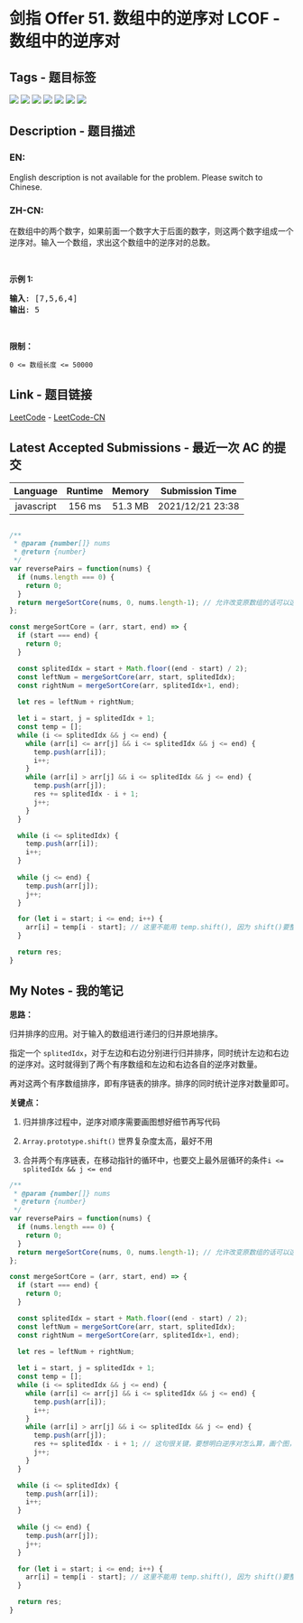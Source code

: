 
# 剑指 Offer 51. 数组中的逆序对  LCOF - 数组中的逆序对

## Tags - 题目标签

 <img src="https://img.shields.io/badge/Binary Indexed Tree-树状数组-blue.svg">   <img src="https://img.shields.io/badge/Segment Tree-线段树-blue.svg">   <img src="https://img.shields.io/badge/Array-数组-blue.svg">   <img src="https://img.shields.io/badge/Binary Search-二分查找-blue.svg">   <img src="https://img.shields.io/badge/Divide and Conquer-分治-blue.svg">   <img src="https://img.shields.io/badge/Ordered Set-有序集合-blue.svg">   <img src="https://img.shields.io/badge/Merge Sort-归并排序-blue.svg">  


## Description - 题目描述

### EN:
English description is not available for the problem. Please switch to Chinese.

### ZH-CN:
<p>在数组中的两个数字，如果前面一个数字大于后面的数字，则这两个数字组成一个逆序对。输入一个数组，求出这个数组中的逆序对的总数。</p>

<p>&nbsp;</p>

<p><strong>示例 1:</strong></p>

<pre><strong>输入</strong>: [7,5,6,4]
<strong>输出</strong>: 5</pre>

<p>&nbsp;</p>

<p><strong>限制：</strong></p>

<p><code>0 &lt;= 数组长度 &lt;= 50000</code></p>



## Link - 题目链接

[LeetCode](https://leetcode.com/problems/shu-zu-zhong-de-ni-xu-dui-lcof/description/)  -  [LeetCode-CN](https://leetcode-cn.com/problems/shu-zu-zhong-de-ni-xu-dui-lcof/description/)
## Latest Accepted Submissions - 最近一次 AC 的提交


| Language | Runtime | Memory | Submission Time |
|:---:|:---:|:---:|:---:|
| javascript  | 156 ms | 51.3 MB | 2021/12/21 23:38 |

```javascript

/**
 * @param {number[]} nums
 * @return {number}
 */
var reversePairs = function(nums) {
  if (nums.length === 0) {
    return 0;
  }
  return mergeSortCore(nums, 0, nums.length-1); // 允许改变原数组的话可以这样写
};

const mergeSortCore = (arr, start, end) => {
  if (start === end) {
    return 0;
  }

  const splitedIdx = start + Math.floor((end - start) / 2);
  const leftNum = mergeSortCore(arr, start, splitedIdx);
  const rightNum = mergeSortCore(arr, splitedIdx+1, end);
  
  let res = leftNum + rightNum;

  let i = start, j = splitedIdx + 1;
  const temp = [];
  while (i <= splitedIdx && j <= end) {
    while (arr[i] <= arr[j] && i <= splitedIdx && j <= end) {
      temp.push(arr[i]);
      i++;
    }
    while (arr[i] > arr[j] && i <= splitedIdx && j <= end) {
      temp.push(arr[j]);
      res += splitedIdx - i + 1;
      j++;
    }
  }

  while (i <= splitedIdx) {
    temp.push(arr[i]);
    i++;
  }
  
  while (j <= end) {
    temp.push(arr[j]);
    j++;
  }

  for (let i = start; i <= end; i++) {
    arr[i] = temp[i - start]; // 这里不能用 temp.shift(), 因为 shift()要整体移动数组，时间复杂度为 O(n)
  }

  return res;
}

```
## My Notes - 我的笔记


**思路：**

归并排序的应用。对于输入的数组进行递归的归并原地排序。

指定一个 `splitedIdx`，对于左边和右边分别进行归并排序，同时统计左边和右边的逆序对。这时就得到了两个有序数组和左边和右边各自的逆序对数量。

再对这两个有序数组排序，即有序链表的排序。排序的同时统计逆序对数量即可。

**关键点：**

1.  归并排序过程中，逆序对顺序需要画图想好细节再写代码

2.  `Array.prototype.shift()` 世界复杂度太高，最好不用

3.  合并两个有序链表，在移动指针的循环中，也要交上最外层循环的条件`i <= splitedIdx && j <= end`

```javascript
/**
 * @param {number[]} nums
 * @return {number}
 */
var reversePairs = function(nums) {
  if (nums.length === 0) {
    return 0;
  }
  return mergeSortCore(nums, 0, nums.length-1); // 允许改变原数组的话可以这样写
};

const mergeSortCore = (arr, start, end) => {
  if (start === end) {
    return 0;
  }

  const splitedIdx = start + Math.floor((end - start) / 2);
  const leftNum = mergeSortCore(arr, start, splitedIdx);
  const rightNum = mergeSortCore(arr, splitedIdx+1, end);
  
  let res = leftNum + rightNum;

  let i = start, j = splitedIdx + 1;
  const temp = [];
  while (i <= splitedIdx && j <= end) {
    while (arr[i] <= arr[j] && i <= splitedIdx && j <= end) {
      temp.push(arr[i]);
      i++;
    }
    while (arr[i] > arr[j] && i <= splitedIdx && j <= end) {
      temp.push(arr[j]);
      res += splitedIdx - i + 1; // 这句很关键，要想明白逆序对怎么算，画个图，应该是累加左边的
      j++;
    }
  }

  while (i <= splitedIdx) {
    temp.push(arr[i]);
    i++;
  }
  
  while (j <= end) {
    temp.push(arr[j]);
    j++;
  }

  for (let i = start; i <= end; i++) {
    arr[i] = temp[i - start]; // 这里不能用 temp.shift(), 因为 shift()要整体移动数组，时间复杂度为 O(n)
  }

  return res;
}
```



